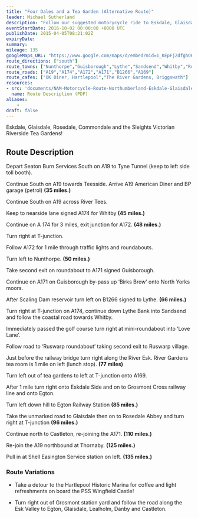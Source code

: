 ```yaml
---
title: "Four Dales and a Tea Garden (Alternative Route)"
leader: Michael Sutherland
description: "Follow our suggested motorycycle ride to Eskdale, Glaisdale, Rosedale, Commondale and the Sleights Victorian Riverside Tea Gardens."
eventStartDate: 2016-10-02 00:00:00 +0000 UTC
publishDate: 2015-04-05T08:21:02Z
expiryDate:
summary:
mileage: 135
googleMaps_URL: "https://www.google.com/maps/d/embed?mid=1_KEpFjZdfghORpXSL68uilfWzJosy7Xc"
route_directions: ["south"]
route_towns: ["Nunthorpe","Guisborough","Lythe","Sandsend","Whitby","Ruswarp","Egton","Rosedale","Castleton"]
route_roads: ["A19","A174","A172","A171","B1266","A169"]
route_cafes: ["OK Diner, Hartlepool","The River Gardens, Briggswath"]
resources:
- src: 'documents/NAM-Motorcycle-Route-Northumberland-Eskdale-Glaisdale-Rosedale-Commondale.pdf'
  name: Route Description (PDF)
aliases:
    - 
draft: false
---
```


Eskdale, Glaisdale, Rosedale, Commondale and the Sleights Victorian Riverside Tea Gardens!

## Route Description

Depart Seaton Burn Services South on A19 to Tyne Tunnel (keep to left side toll booth).
 
Continue South on A19 towards Teesside. Arrive A19 American Diner and BP garage (petrol) **(35 miles.)**

Continue South on A19 across River Tees.

Keep to nearside lane signed A174 for Whitby **(45 miles.)**

Continue on A 174 for 3 miles, exit junction for A172. **(48 miles.)**

Turn right at T-junction.

Follow A172 for 1 mile through traffic lights and roundabouts.

Turn left to Nunthorpe. **(50 miles.)**

Take second exit on roundabout to A171 signed Guisborough.

Continue on A171 on Guisborough by-pass up ‘Birks Brow’ onto North Yorks moors.

After Scaling Dam reservoir turn left on B1266 signed to Lythe. **(66 miles.)**

Turn right at T-junction on A174, continue down Lythe Bank into Sandsend and follow the coastal road towards Whitby.

Immediately passed the golf course turn right at mini-roundabout into ‘Love Lane’.

Follow road to ‘Ruswarp roundabout’ taking second exit to Ruswarp village. 

Just before the railway bridge turn right along the River Esk. River Gardens tea room is 1 mile on left (lunch stop). **(77 miles)**

Turn left out of tea gardens to left at T-junction onto A169.

After 1 mile turn right onto Eskdale Side and on to Grosmont Cross railway line and onto Egton.

Turn left down hill to Egton Railway Station **(85 miles.)**

Take the unmarked road to Glaisdale then on to Rosedale Abbey and turn right at T-junction **(96 miles.)**

Continue north to Castleton, re-joining the A171. **(110 miles.)** 

Re-join the A19 northbound at Thornaby. **(125 miles.)**

Pull in at Shell Easington Service station on left. **(135 miles.)**

### Route Variations

- Take a detour to the Hartlepool Historic Marina for coffee and light refreshments on board the PSS Wingfield Castle!

- Turn right out of Grosmont station yard and follow the road along the Esk Valley to Egton, Glaisdale, Lealholm, Danby and Castleton.




